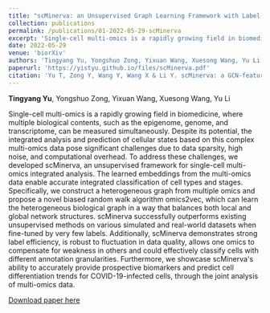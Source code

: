 ```yaml
---
title: "scMinerva: an Unsupervised Graph Learning Framework with Label-efficient Fine-tuning for Single-cell Multi-omics Integrative Analysis"
collection: publications
permalink: /publications/01-2022-05-29-scMinerva
excerpt: 'Single-cell multi-omics is a rapidly growing field in biomedicine, where multiple biological contents, such as the epigenome, genome, and transcriptome, can be measured simultaneously. Despite its potential, the integrated analysis and prediction of cellular states based on this complex multi-omics data pose significant challenges due to data sparsity, high noise, and computational overhead. To address these challenges, we developed scMinerva, an unsupervised framework for single-cell multi-omics integrated analysis. The learned embeddings from the multi-omics data enable accurate integrated classification of cell types and stages. Specifically, we construct a heterogeneous graph from multiple omics and propose a novel biased random walk algorithm omics2vec, which can learn the heterogeneous biological graph in a way that balances both local and global network structures. scMinerva successfully outperforms existing unsupervised methods on various simulated and real-world datasets when fine-tuned by very few labels. Additionally, scMinerva demonstrates strong label efficiency, is robust to fluctuation in data quality, allows one omics to compensate for weakness in others and could effectively classify cells with different annotation granularities. Furthermore, we showcase scMinerva's ability to accurately provide prospective biomarkers and predict cell differentiation trends for COVID-19-infected cells, through the joint analysis of multi-omics data.'
date: 2022-05-29
venue: 'biorXiv'
authors: 'Tingyang Yu, Yongshuo Zong, Yixuan Wang, Xuesong Wang, Yu Li'
paperurl: 'https://yistyu.github.io/files/scMinerva.pdf'
citation: 'Yu T, Zong Y, Wang Y, Wang X & Li Y. scMinerva: a GCN-featured Interpretable Framework for Single-cell Multi-omics Integration with Random Walk on Heterogeneous Graph[J]. bioRxiv (Submitted to Nature Communications), 2022.'
---
```


**Tingyang Yu**, Yongshuo Zong, Yixuan Wang, Xuesong Wang, Yu Li

Single-cell multi-omics is a rapidly growing field in biomedicine, where multiple biological contents, such as the epigenome, genome, and transcriptome, can be measured simultaneously. Despite its potential, the integrated analysis and prediction of cellular states based on this complex multi-omics data pose significant challenges due to data sparsity, high noise, and computational overhead. To address these challenges, we developed scMinerva, an unsupervised framework for single-cell multi-omics integrated analysis. The learned embeddings from the multi-omics data enable accurate integrated classification of cell types and stages. Specifically, we construct a heterogeneous graph from multiple omics and propose a novel biased random walk algorithm omics2vec, which can learn the heterogeneous biological graph in a way that balances both local and global network structures. scMinerva successfully outperforms existing unsupervised methods on various simulated and real-world datasets when fine-tuned by very few labels. Additionally, scMinerva demonstrates strong label efficiency, is robust to fluctuation in data quality, allows one omics to compensate for weakness in others and could effectively classify cells with different annotation granularities. Furthermore, we showcase scMinerva's ability to accurately provide prospective biomarkers and predict cell differentiation trends for COVID-19-infected cells, through the joint analysis of multi-omics data.

[Download paper here](https://yistyu.github.io/files/scMinerva.pdf)
